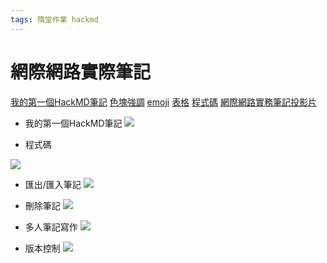```yaml
---
tags: 隋堂作業 hackmd
---
```

# 網際網路實際筆記
[我的第一個HackMD筆記](https://hackmd.io/@shark9527/r14QGBZlh)
[色塊強調](https://hackmd.io/@shark9527/BJhp1t5eh)
[emoji](/UuBapiVDQoSNSu9o28q8NA) 
[表格](/UJrQXCscQ026eUcEIgaFfg)
[程式碼](/C07g3M4nQp6AlCCCqz9r-Q)
[網際網路實務筆記投影片](/wSJ3iIIWSzGh-guWK7f5vQ)

- 我的第一個HackMD筆記
![](https://i.imgur.com/uXxLr8X.png)

- 程式碼

![](https://i.imgur.com/S4iEi6b.png)
- 匯出/匯入筆記
![](https://i.imgur.com/DbTZF4k.png)
- 刪除筆記
![](https://i.imgur.com/EV0bodV.png)

- 多人筆記寫作
![](https://i.imgur.com/n9GKnWa.png)

- 版本控制
![](https://hackmd.io/_uploads/Skvqv8i42.png)









